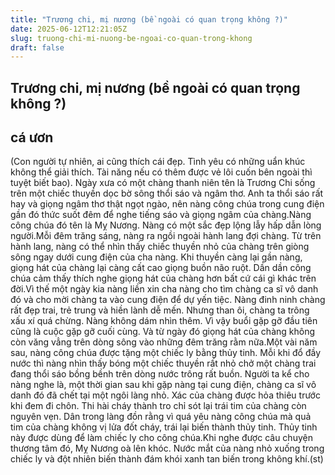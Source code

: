 ```yaml
---
title: "Trương chi, mị nương (bề ngoài có quan trọng không ?)"
date: 2025-06-12T12:21:05Z
slug: truong-chi-mi-nuong-be-ngoai-co-quan-trong-khong
draft: false
---
```


## Trương chi, mị nương (bề ngoài có quan trọng không ?)

## cá ươn

‎(Con người tự nhiên, ai cũng thích cái đẹp. Tình yêu có những uẩn khúc không thể giải thích. Tài năng nếu có thêm được vẻ lôi cuốn bên ngoài thì tuyệt biết bao).
Ngày xưa có một chàng thanh niên tên là Trương Chi sống trên một chiếc thuyền dọc bờ sông thổi sáo và ngâm thơ. Anh ta thổi sáo rất hay và giọng ngâm thơ thật ngọt ngào, nên nàng công chúa trong cung điện gần đó thức suốt đêm để nghe tiếng sáo và giọng ngâm của chàng.Nàng công chúa đó tên là Mỵ Nương. Nàng có một sắc đẹp lộng lẫy hấp dẫn lòng người.Mỗi đêm trăng sáng, nàng ra ngồi ngoài hành lang đợi chàng. Từ trên hành lang, nàng có thể nhìn thấy chiếc thuyền nhỏ của chàng trên giòng sông ngay dưới cung điện của cha nàng. Khi thuyền càng lại gần nàng, giọng hát của chàng lại càng cất cao giọng buồn não ruột. Dần dần công chúa cảm thấy thích nghe giọng hát của chàng hơn bất cứ cái gì khác trên đời.Vì thế một ngày kia nàng liền xin cha nàng cho tìm chàng ca sĩ vô danh đó và cho mời chàng ta vào cung điện để dự yến tiệc. Nàng đinh ninh chàng rất đẹp trai, trẻ trung và hiền lành dễ mến. Nhưng than ôi, chàng ta trông xấu xí quá chừng. Nàng không dám nhìn thêm. Vì vậy buổi gặp gỡ đầu tiên cũng là cuộc gặp gỡ cuối cùng. Và từ ngày đó giọng hát của chàng không còn văng vẳng trên dòng sông vào những đêm trăng rằm nữa.Một vài năm sau, nàng công chúa được tặng một chiếc ly bằng thủy tinh. Mỗi khi đổ đầy nước thì nàng nhìn thấy bóng một chiếc thuyền rất nhỏ chở một chàng trai đang thổi sáo bồng bềnh trên dòng nước trông rất buồn. Người ta kể cho nàng nghe là, một thời gian sau khi gặp nàng tại cung điện, chàng ca sĩ vô danh đó đã chết tại một ngôi làng nhỏ. Xác của chàng được hỏa thiêu trước khi đem đi chôn. Thi hài cháy thành tro chỉ sót lại trái tim của chàng còn nguyên vẹn. Dân trong làng đồn rằng vì quá yêu nàng công chúa mà quả tim của chàng không vị lửa đốt cháy, trái lại biến thành thủy tinh. Thủy tinh này được dùng để làm chiếc ly cho công chúa.Khi nghe được câu chuyện thương tâm đó, Mỵ Nương oà lên khóc. Nước mắt của nàng nhỏ xuống trong chiếc ly và đột nhiên biến thành đám khói xanh tan biến trong không khí.(st)